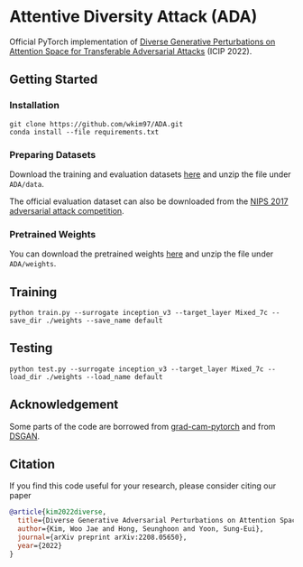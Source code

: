# Attentive Diversity Attack (ADA)

Official PyTorch implementation of [Diverse Generative Perturbations on Attention Space for Transferable Adversarial Attacks](https://arxiv.org/abs/2208.05650)
(ICIP 2022).

## Getting Started

### Installation
```shell
git clone https://github.com/wkim97/ADA.git
conda install --file requirements.txt
```

### Preparing Datasets
Download the training and evaluation datasets 
[here](https://drive.google.com/file/d/1aZyLsn81-MQP6Zc2jMj1mNyEkAjrR61X/view?usp=sharing) 
and unzip the file under `ADA/data`.

The official evaluation dataset can also be downloaded from the 
[NIPS 2017 adversarial attack competition](https://www.kaggle.com/datasets/google-brain/nips-2017-adversarial-learning-development-set).

### Pretrained Weights
You can download the pretrained weights 
[here](https://drive.google.com/file/d/1Bx30l3fQbgrsrhmYUBI_1F5r21_GzEzt/view?usp=sharing) 
and unzip the file under `ADA/weights`.
 
## Training
```shell
python train.py --surrogate inception_v3 --target_layer Mixed_7c --save_dir ./weights --save_name default
```

## Testing 
```shell 
python test.py --surrogate inception_v3 --target_layer Mixed_7c --load_dir ./weights --load_name default
```

## Acknowledgement
Some parts of the code are borrowed from 
[grad-cam-pytorch](https://github.com/kazuto1011/grad-cam-pytorch)
and from [DSGAN](https://github.com/maga33/DSGAN).

## Citation 
If you find this code useful for your research, please consider citing our paper
````BibTex
@article{kim2022diverse,
  title={Diverse Generative Adversarial Perturbations on Attention Space for Transferable Adversarial Attacks},
  author={Kim, Woo Jae and Hong, Seunghoon and Yoon, Sung-Eui},
  journal={arXiv preprint arXiv:2208.05650},
  year={2022}
}
````
